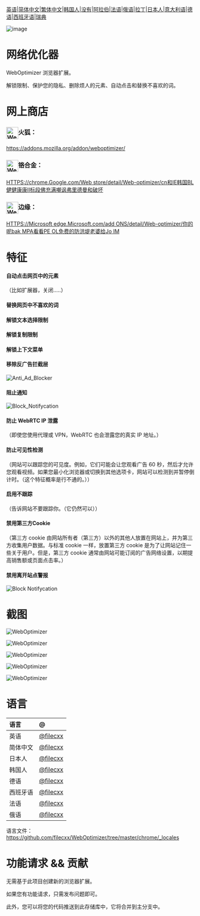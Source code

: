 [英语](./README.md)\|[简体中文](./README.zh-CN.md)\|[繁体中文](./README.zh-TW.md)\|[韩国人](./README.ko.md)\|[没有](./README.hi.md)\|[阿拉伯](./README.ar.md)\|[法语](./README.fr.md)\|[俄语](./README.ru.md)\|[拉丁](./README.la.md)\|[日本人](./README.ja.md)\|[意大利语](./README.it.md)\|[德语](./README.de.md)\|[西班牙语](./README.es.md)\|[瑞典](./README.sv.md)

![image](chrome/icons/icon.png)

# 网络优化器

WebOptimizer 浏览器扩展。

解锁限制、保护您的隐私、删除烦人的元素、自动点击和替换不喜欢的词。

# 网上商店

### <img src="webstore/images/firefox.png" width="32" height="32" alt="WebOptimizer Firefox" align="center" />火狐：

<https://addons.mozilla.org/addon/weboptimizer/>

### <img src="webstore/images/chrome.png" width="32" height="32" alt="WebOptimizer Chrome" align="center" />铬合金：

[HTTPS://chrome.Google.com/Web store/detail/Web-optimizer/cn和IE韩国BL健健康康II标段佛充满嘲讽弗里德曼和破坏](https://chrome.google.com/webstore/detail/web-optimizer/cnhiehgbljjkkiibdfochmcffldemhph)

### <img src="webstore/images/edge.png" width="32" height="32" alt="WebOptimizer Edge" align="center" />边缘：

[HTTPS://Microsoft edge.Microsoft.com/add ONS/detail/Web-optimizer/你的呢bak MPA看看PE OL免费的防洪堤老婆给Jo IM](https://microsoftedge.microsoft.com/addons/detail/web-optimizer/nidnebakmpakkpeolmfdfhdilpogjoim)

# 特征

#### 自动点击网页中的元素

（比如扩展器，关闭.....）

#### 替换网页中不喜欢的词

#### 解锁文本选择限制

#### 解锁复制限制

#### 解锁上下文菜单

#### 移除反广告拦截层

![Anti_Ad_Blocker](chrome/images/anti_adblock.png)

#### 阻止通知

![Block_Notifycation](chrome/images/notification.png)

#### 防止 WebRTC IP 泄露

（即使您使用代理或 VPN，WebRTC 也会泄露您的真实 IP 地址。）

#### 防止可见性检测

（网站可以跟踪您的可见度。例如，它们可能会让您观看广告 60 秒，然后才允许您观看视频。如果您最小化浏览器或切换到其他选项卡，网站可以检测到并暂停倒计时。（这个特征概率是行不通的。））

#### 启用不跟踪

（告诉网站不要跟踪你。（它仍然可以））

#### 禁用第三方Cookie

（第三方 cookie 由网站所有者（第三方）以外的其他人放置在网站上，并为第三方收集用户数据。与标准 cookie 一样，放置第三方 cookie 是为了让网站记住一些关于用户。但是，第三方 cookie 通常由网站可能订阅的广告网络设置，以期提高销售额或页面点击率。）

#### 禁用离开站点警报

![Block Notifycation](chrome/images/leave_this_site.png)

# 截图

![WebOptimizer](screenshots/1.png)

![WebOptimizer](screenshots/2.png)

![WebOptimizer](screenshots/3.png)

![WebOptimizer](screenshots/auto_click.png)

![WebOptimizer](screenshots/replace_words_google.png)

# 语言

| 语言   | @                                      |
| :--- | :------------------------------------- |
| 英语   | [@filecxx](https://github.com/filecxx) |
| 简体中文 | [@filecxx](https://github.com/filecxx) |
| 日本人  | [@filecxx](https://github.com/filecxx) |
| 韩国人  | [@filecxx](https://github.com/filecxx) |
| 德语   | [@filecxx](https://github.com/filecxx) |
| 西班牙语 | [@filecxx](https://github.com/filecxx) |
| 法语   | [@filecxx](https://github.com/filecxx) |
| 俄语   | [@filecxx](https://github.com/filecxx) |

语言文件：<https://github.com/filecxx/WebOptimizer/tree/master/chrome/_locales>

# 功能请求 && 贡献

无需基于此项目创建新的浏览器扩展。

如果您有功能请求，只需发布​​问题即可。

此外，您可以将您的代码推送到此存储库中，它将合并到主分支中。

